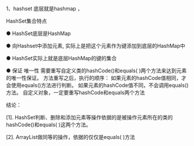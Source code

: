 1、hashset 底层就是hashmap ，

HashSet集合特点

 

● HashSet底层是HashMap

 

● 向Hashset中添加元素, 实际上是把这个元素作为键添加到底层的HashMap中

 

● HashSet实际上就是底层HashMap的键的集合

● 保证 唯一性
    需要重写自定义类的hashCode()和equals( )两个方法来达到元素的唯一性保证。
方法重写之后，执行的顺序：
    如果元素的hashCode值相同，才会使用equals()方法进行判断。
    如果元素的hashCode值不同，不会调用equals()方法。
自定义对象，一定要重写hashCode和equals两个方法


结论：

[1]. HashSet判断、删除和添加元素等操作依据的是被操作元素所在的类的hashCode()和equals( )这两个方法。

[2]. ArrayList做同等的操作，依据的仅仅是equals( )方法
    